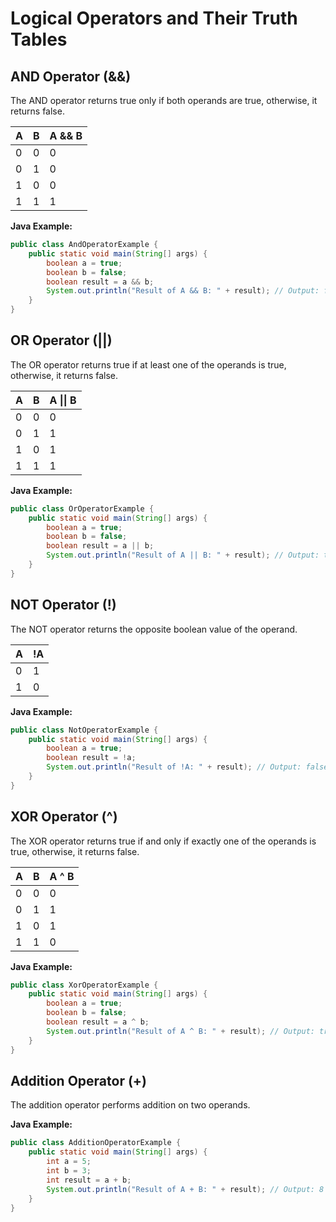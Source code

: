 # Logical Operators and Their Truth Tables

## AND Operator (&&)

The AND operator returns true only if both operands are true, otherwise, it returns false.

| A   | B   | A && B |
| --- | --- | ------ |
| 0   | 0   |   0    |
| 0   | 1   |   0    |
| 1   | 0   |   0    |
| 1   | 1   |   1    |

**Java Example:**
```java
public class AndOperatorExample {
    public static void main(String[] args) {
        boolean a = true;
        boolean b = false;
        boolean result = a && b;
        System.out.println("Result of A && B: " + result); // Output: false
    }
}
```

## OR Operator (||)

The OR operator returns true if at least one of the operands is true, otherwise, it returns false.

| A   | B   | A \|\| B |
| --- | --- | ------- |
| 0   | 0   |   0     |
| 0   | 1   |   1     |
| 1   | 0   |   1     |
| 1   | 1   |   1     |

**Java Example:**
```java
public class OrOperatorExample {
    public static void main(String[] args) {
        boolean a = true;
        boolean b = false;
        boolean result = a || b;
        System.out.println("Result of A || B: " + result); // Output: true
    }
}
```

## NOT Operator (!)

The NOT operator returns the opposite boolean value of the operand.

| A   | !A  |
| --- | --- |
| 0   |  1  |
| 1   |  0  |

**Java Example:**
```java
public class NotOperatorExample {
    public static void main(String[] args) {
        boolean a = true;
        boolean result = !a;
        System.out.println("Result of !A: " + result); // Output: false
    }
}
```

## XOR Operator (^)

The XOR operator returns true if and only if exactly one of the operands is true, otherwise, it returns false.

| A   | B   | A ^ B |
| --- | --- | ----- |
| 0   | 0   |   0   |
| 0   | 1   |   1   |
| 1   | 0   |   1   |
| 1   | 1   |   0   |

**Java Example:**
```java
public class XorOperatorExample {
    public static void main(String[] args) {
        boolean a = true;
        boolean b = false;
        boolean result = a ^ b;
        System.out.println("Result of A ^ B: " + result); // Output: true
    }
}
```

## Addition Operator (+)

The addition operator performs addition on two operands.

**Java Example:**
```java
public class AdditionOperatorExample {
    public static void main(String[] args) {
        int a = 5;
        int b = 3;
        int result = a + b;
        System.out.println("Result of A + B: " + result); // Output: 8
    }
}
```